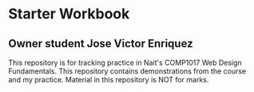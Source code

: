 # Starter Workbook

## Owner student Jose Victor Enriquez

This repository is for tracking practice in Nait's COMP1017 Web Design Fundamentals. This repository contains demonstrations from the course and my practice. Material in this repository is NOT for marks.

